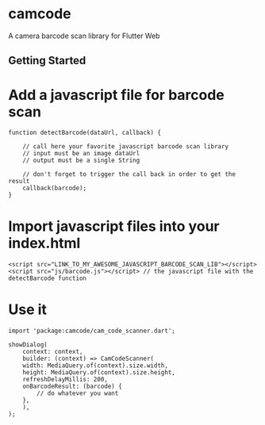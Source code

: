 # camcode

A camera barcode scan library for Flutter Web

## Getting Started

# Add a javascript file for barcode scan

```
function detectBarcode(dataUrl, callback) {

    // call here your favorite javascript barcode scan library
    // input must be an image dataUrl
    // output must be a single String

    // don't forget to trigger the call back in order to get the result
    callback(barcode);
}
```

# Import javascript files into your index.html

```
<script src="LINK_TO_MY_AWESOME_JAVASCRIPT_BARCODE_SCAN_LIB"></script>
<script src="js/barcode.js"></script> // the javascript file with the detectBarcode function
```

# Use it

```
import 'package:camcode/cam_code_scanner.dart';

showDialog(
    context: context,
    builder: (context) => CamCodeScanner(
    width: MediaQuery.of(context).size.width,
    height: MediaQuery.of(context).size.height,
    refreshDelayMillis: 200,
    onBarcodeResult: (barcode) {
        // do whatever you want
    },
    ),
);
```
